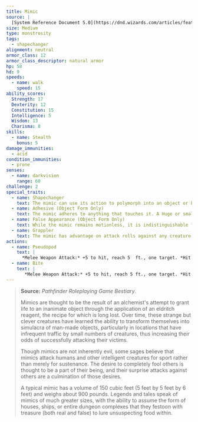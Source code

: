 ```yaml
---
title: Mimic
source: |
  [System Reference Document 5.0](https://dnd.wizards.com/articles/features/systems-reference-document-srd)
size: Medium
type: monstrosity
tags:
  - shapechanger
alignment: neutral
armor_class: 12
armor_class_descriptor: natural armor
hp: 58
hd: 9
speeds:
  - name: walk
    speed: 15
ability_scores:
  Strength: 17
  Dexterity: 12
  Constitution: 15
  Intelligence: 5
  Wisdom: 13
  Charisma: 8
skills:
  - name: Stealth
    bonus: 5
damage_immunities:
  - acid
condition_immunities:
  - prone
senses:
  - name: darkvision
    range: 60
challenge: 2
special_traits:
  - name: Shapechanger
    text: The mimic can use its action to polymorph into an object or back into its true, amorphous form. Its statistics are the same in each form. Any equipment it is wearing or carrying isn't transformed. It reverts to its true form if it dies.
  - name: Adhesive (Object Form Only)
    text: The mimic adheres to anything that touches it. A Huge or smaller creature adhered to the mimic is also grappled by it (escape DC  13). Ability checks made to escape this grapple have disadvantage.
  - name: False Appearance (Object Form Only)
    text: While the mimic remains motionless, it is indistinguishable from an ordinary object.
  - name: Grappler
    text: The mimic has advantage on attack rolls against any creature grappled by it.
actions:
  - name: Pseudopod
    text: |
      *Melee Weapon Attack:* +5 to hit, reach 5  ft., one target. *Hit:* 7 (1d8 + 3) bludgeoning damage. If the mimic is in object form, the target is subjected to its Adhesive trait.
  - name: Bite
    text: |
       *Melee Weapon Attack:* +5 to hit, reach 5 ft., one target. *Hit:* 7 (1d8 + 3) piercing damage plus 4 (1d8) acid damage.
---
```


> **Source:** *Pathfinder Roleplaying Game Bestiary*.
>
> Mimics are thought to be the result of an alchemist's attempt to grant life to an inanimate object through the application of an eldritch reagent, the recipe for which is long lost. Over time, these strange but clever creatures have learned the ability to transform themselves into simulacra of man-made objects, particularly in locations that have infrequent traffic by small numbers of creatures, thus increasing their odds of successfully attacking their victims.
>
> Though mimics are not inherently evil, some sages believe that mimics attack humans and other intelligent creatures for sport rather than merely for sustenance. The desire to completely fool others is thought to be a part of their being, and their surprise attacks against others are a culmination of those desires.
>
> A typical mimic has a volume of 150 cubic feet (5 feet by 5 feet by 6 feet) and weighs about 900 pounds. Legends and tales speak of mimics of much greater sizes, with the ability to assume the form of houses, ships, or entire dungeon complexes that they festoon with treasure (both real and false) to lure unsuspecting food within.
